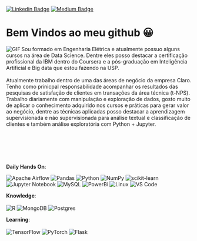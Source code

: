 [![Linkedin Badge](https://img.shields.io/badge/-LinkedIn-blue?style=flat-square&logo=Linkedin&logoColor=white&link=https://www.linkedin.com/in/husseinsampaio/)](https://www.linkedin.com/in/husseinsampaio/)
[![Medium Badge](https://img.shields.io/badge/-Medium-black?style=flat-square&logo=Medium&logoColor=white&link=https://medium.com/@husseinsamp)](https://medium.com/@husseinsamp)


# Bem Vindos ao meu github 😀


<img align="left" alt="GIF" src="https://media.giphy.com/media/JWuBH9rCO2uZuHBFpm/giphy.gif?cid=ecf05e4717lr0uev9ic2b2cxt166skzzm8ei31ixejyf5h79&rid=giphy.gif&ct=g" />
Sou formado em Engenharia Elétrica e atualmente possuo alguns cursos na área de Data Science. Dentre eles posso destacar a certificação profissional da IBM dentro do Coursera 
e a pós-graduação em Inteligência Artificial e Big data que estou fazendo na USP.
<br>
<br> 
Atualmente trabalho dentro de uma das áreas de negócio da empresa Claro. Tenho como prinicpal responsabilidade acompanhar os resultados das pesquisas de satisfação 
de clientes em transações da área técnica (t-NPS). Trabalho diariamente 
com manipulação e exploração de dados, gosto muito de aplicar o conhecimento adquirido nos cursos e práticas para gerar valor ao negócio, dentre as técnicas aplicadas posso 
destacar a aprendizagem supervisionada e não supervisionada para análise textual e classificação de clientes e também análise exploratória com Python + Jupyter. 
<br>
<br>
<br>
<br>
<br>
<br>

<b> Daily Hands On</b>:

![Apache Airflow](https://img.shields.io/badge/Apache%20Airflow-017CEE?style=for-the-badge&logo=Apache%20Airflow&logoColor=white)
![Pandas](https://img.shields.io/badge/pandas-%23150458.svg?style=for-the-badge&logo=pandas&logoColor=white)
![Python](https://img.shields.io/badge/python-3670A0?style=for-the-badge&logo=python&logoColor=ffdd54)
![NumPy](https://img.shields.io/badge/numpy-%23013243.svg?style=for-the-badge&logo=numpy&logoColor=white)
![scikit-learn](https://img.shields.io/badge/scikit--learn-%23F7931E.svg?style=for-the-badge&logo=scikit-learn&logoColor=white)
![Jupyter Notebook](https://img.shields.io/badge/jupyter-%23FA0F00.svg?style=for-the-badge&logo=jupyter&logoColor=white)
![MySQL](https://img.shields.io/badge/mysql-%2300f.svg?style=for-the-badge&logo=mysql&logoColor=white)
![PowerBi](https://img.shields.io/badge/PowerBI-F2C811?style=for-the-badge&logo=Power%20BI&logoColor=white)
![Linux](https://img.shields.io/badge/Linux-FCC624?style=for-the-badge&logo=linux&logoColor=black)
![VS Code](https://img.shields.io/badge/-VS%20Code-black?style=flat-square&logo=visual-studio-code)
 
<b> Knowledge</b>: <br><br>
![R](https://img.shields.io/badge/r-%23276DC3.svg?style=for-the-badge&logo=r&logoColor=white)
![MongoDB](https://img.shields.io/badge/MongoDB-%234ea94b.svg?style=for-the-badge&logo=mongodb&logoColor=white)
![Postgres](https://img.shields.io/badge/postgres-%23316192.svg?style=for-the-badge&logo=postgresql&logoColor=white)

 
 <b> Learning</b>:<br><br>
![TensorFlow](https://img.shields.io/badge/TensorFlow-FF6F00?style=for-the-badge&logo=TensorFlow&logoColor=white)
![PyTorch](https://img.shields.io/badge/PyTorch-%23EE4C2C.svg?style=for-the-badge&logo=PyTorch&logoColor=white)
![Flask](https://img.shields.io/badge/Flask-000000?style=for-the-badge&logo=flask&logoColor=white)
